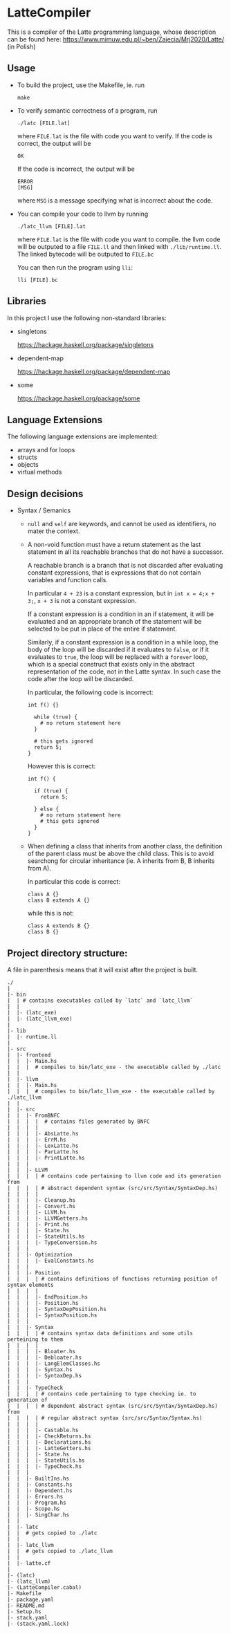 # LatteCompiler

This is a compiler of the Latte programming language, whose description can be 
found here: https://www.mimuw.edu.pl/~ben/Zajecia/Mrj2020/Latte/
(in Polish)

## Usage

- To build the project, use the Makefile, ie. run
  ```
  make
  ```

- To verify semantic correctness of a program, run
  ```
  ./latc [FILE.lat]
  ```
  where `FILE.lat` is the file with code you want to verify.
  If the code is correct, the output will be
  ```
  OK
  ```
  If the code is incorrect, the output will be
  ```
  ERROR
  [MSG]
  ```
  where `MSG` is a message specifying what is incorrect about the code.



- You can compile your code to llvm by running
  ```
  ./latc_llvm [FILE].lat
  ```
  where `FILE.lat` is the file with code you want to compile.
  the llvm code will be outputed to a file `FILE.ll` and then linked with 
  `./lib/runtime.ll`. The linked bytecode will be outputed to `FILE.bc`

  You can then run the program using `lli`:
  ```
  lli [FILE].bc
  ```

## Libraries
In this project I use the following non-standard libraries:
- singletons
  
  https://hackage.haskell.org/package/singletons

- dependent-map
  
  https://hackage.haskell.org/package/dependent-map

- some
  
  https://hackage.haskell.org/package/some

## Language Extensions

The following language extensions are implemented:
- arrays and for loops
- structs
- objects
- virtual methods

## Design decisions

- Syntax / Semanics

  - `null` and `self` are keywords, and cannot be used as identifiers, 
    no mater the context.

  - A non-void function must have a return statement as the last statement 
    in all its reachable branches that do not have a successor.

    A reachable branch is a branch that is not discarded after evaluating 
    constant expressions, that is expressions that do not contain variables and 
    function calls.

    In particular `4 + 23` is a constant expression, but in `int x = 4;x + 3;`,
    `x + 3` is not a constant expression.

    If a constant expression is a condition in an if statement, it will be 
    evaluated and an appropriate branch of the statement will be selected to be put in place of the entire if statement.

    Similarly, if a constant expression is a condition in a while loop, 
    the body of the loop will be discarded if it evaluates to `false`, 
    or if it evaluates to `true`, the loop will be replaced with a `forever` loop,
    which is a special construct that exists only in the abstract 
    representation of the code, not in the Latte syntax. In such case the code 
    after the loop will be discarded.

    In particular, the following code is incorrect:
    ```
    int f() {}

      while (true) {
        # no return statement here
      }

      # this gets ignored
      return 5;
    }
    ```
    However this is correct:
    ```
    int f() {

      if (true) {
        return 5;

      } else {
        # no return statement here
        # this gets ignored
      }
    }
    ```
  - When defining a class that inherits from another class, 
    the definition of the parent class must be above the child class. 
    This is to avoid searchong for circular inheritance 
    (ie. A inherits from B, B inherits from A).

    In particular this code is correct:
    ```
    class A {}
    class B extends A {}
    ```

    while this is not:
    ```
    class A extends B {}
    class B {}
    ```

## Project directory structure:

A file in parenthesis means that it will exist after the project is built.

```
./
|
|- bin
|  | # contains executables called by `latc` and `latc_llvm`
|  |
|  |- (latc_exe)
|  |- (latc_llvm_exe)
|
|- lib
|  |- runtime.ll
|
|- src
|  |- frontend
|  |  |- Main.hs
|  |  |  # compiles to bin/latc_exe - the executable called by ./latc
|  |
|  |- llvm
|  |  |- Main.hs
|  |  |  # compiles to bin/latc_llvm_exe - the executable called by ./latc_llvm
|  |
|  |- src
|  |  |- FromBNFC
|  |  |  |  # contains files generated by BNFC
|  |  |  |
|  |  |  |- AbsLatte.hs
|  |  |  |- ErrM.hs
|  |  |  |- LexLatte.hs
|  |  |  |- ParLatte.hs
|  |  |  |- PrintLatte.hs
|  |  |
|  |  |- LLVM
|  |  |  | # contains code pertaining to llvm code and its generation from 
|  |  |  | # abstract dependent syntax (src/src/Syntax/SyntaxDep.hs)
|  |  |  |
|  |  |  |- Cleanup.hs
|  |  |  |- Convert.hs
|  |  |  |- LLVM.hs
|  |  |  |- LLVMGetters.hs
|  |  |  |- Print.hs
|  |  |  |- State.hs
|  |  |  |- StateUtils.hs
|  |  |  |- TypeConversion.hs
|  |  |
|  |  |- Optimization
|  |  |  |- EvalConstants.hs
|  |  |
|  |  |- Position
|  |  |  | # contains definitions of functions returning position of syntax elements
|  |  |  |
|  |  |  |- EndPosition.hs
|  |  |  |- Position.hs
|  |  |  |- SyntaxDepPosition.hs
|  |  |  |- SyntaxPosition.hs
|  |  |
|  |  |- Syntax
|  |  |  | # contains syntax data definitions and some utils perteining to them
|  |  |  |
|  |  |  |- Bloater.hs
|  |  |  |- Debloater.hs
|  |  |  |- LangElemClasses.hs
|  |  |  |- Syntax.hs
|  |  |  |- SyntaxDep.hs
|  |  |
|  |  |- TypeCheck
|  |  |  | # contains code pertaining to type checking ie. to generation of 
|  |  |  | # dependent abstract syntax (src/src/Syntax/SyntaxDep.hs) from 
|  |  |  | # regular abstract syntax (src/src/Syntax/Syntax.hs)
|  |  |  |
|  |  |  |- Castable.hs
|  |  |  |- CheckReturns.hs
|  |  |  |- Declarations.hs
|  |  |  |- LatteGetters.hs
|  |  |  |- State.hs
|  |  |  |- StateUtils.hs
|  |  |  |- TypeCheck.hs
|  |  |
|  |  |- BuiltIns.hs
|  |  |- Constants.hs
|  |  |- Dependent.hs
|  |  |- Errors.hs
|  |  |- Program.hs
|  |  |- Scope.hs
|  |  |- SingChar.hs
|  |
|  |- latc
|  |  # gets copied to ./latc
|  |
|  |- latc_llvm
|  |  # gets copied to ./latc_llvm
|  |
|  |- latte.cf
|
|- (latc)
|- (latc_llvm)
|- (LatteCompiler.cabal)
|- Makefile
|- package.yaml
|- README.md
|- Setup.hs
|- stack.yaml
|- (stack.yaml.lock)
```

